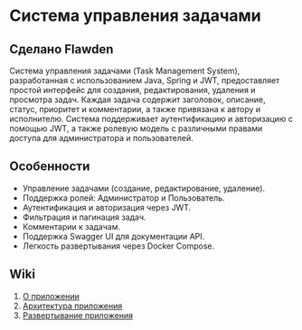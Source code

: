 # Система управления задачами
## Сделано Flawden

Система управления задачами (Task Management System), разработанная с использованием Java, Spring и JWT, предоставляет простой интерфейс для создания, редактирования, удаления и просмотра задач. 
Каждая задача содержит заголовок, описание, статус, приоритет и комментарии, а также привязана к автору и исполнителю. Система поддерживает аутентификацию и авторизацию с помощью JWT, а также ролевую модель с различными правами доступа для администратора и пользователей.

## Особенности

- Управление задачами (создание, редактирование, удаление).
- Поддержка ролей: Администратор и Пользователь.
- Аутентификация и авторизация через JWT.
- Фильтрация и пагинация задач.
- Комментарии к задачам.
- Поддержка Swagger UI для документации API.
- Легкость развертывания через Docker Compose.

## Wiki

1) [О приложении](https://github.com/Flawden/TaskManagerAPI/wiki)
2) [Архитектура приложения](https://github.com/Flawden/TaskManagerAPI/wiki/Архитектура-приложения)
3) [Развертывание приложения](https://github.com/Flawden/TaskManagerAPI/wiki/Развертывание-приложения)
